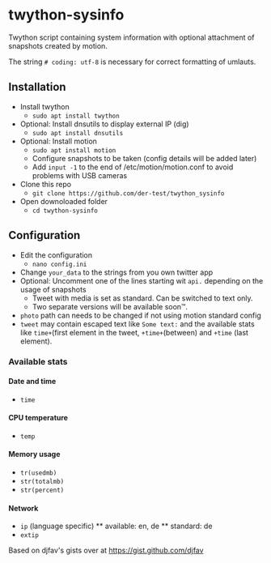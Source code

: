 # twython-sysinfo
Twython script containing system information with optional attachment of snapshots created by motion.

The string `# coding: utf-8` is necessary for correct formatting of umlauts.

## Installation
* Install twython
  * `sudo apt install twython`
* Optional: Install dnsutils to display external IP (dig)
  * `sudo apt install dnsutils`
* Optional: Install motion
  * `sudo apt install motion`
  * Configure snapshots to be taken (config details will be added later)
  * Add `input -1` to the end of /etc/motion/motion.conf to avoid problems with USB cameras
* Clone this repo
  * `git clone https://github.com/der-test/twython_sysinfo`
* Open downoloaded folder
    * `cd twython-sysinfo`

## Configuration
* Edit the configuration
  * `nano config.ini`
* Change `your_data` to the strings from you own twitter app
* Optional: Uncomment one of the lines starting wit `api.` depending on the usage of snapshots
  * Tweet with media is set as standard. Can be switched to text only.
  * Two separate versions will be available soon™.
* `photo` path can needs to be changed if not using motion standard config
* `tweet` may contain escaped text like `Some text:` and the available stats like `time+`(first element in the tweet, `+time+`(between) and `+time` (last element).

### Available stats
#### Date and time
* `time`
#### CPU temperature
* `temp`
#### Memory usage
* `tr(usedmb)`
* `str(totalmb)`
* `str(percent)`
#### Network
* `ip` (language specific)
** available: en, de
** standard: de
* `extip`

Based on djfav's gists over at https://gist.github.com/djfav
